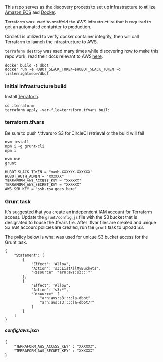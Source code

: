 This repo serves as the discovery process to set up infrastructure to utilize [Amazon ECS](https://aws.amazon.com/ecs/) and [Docker](https://www.docker.com/).

Terraform was used to scaffold the AWS infrastructure that is required to get an automated containter to production.

CircleCI is utilized to verify docker container integrity, then will call Terraform to launch the infrastructure to AWS.

`terraform destroy` was used many times while discovering how to make this repo work, read their docs relevant to AWS [here](https://terraform.io/docs/providers/aws/index.html).

```
docker build -t dbot .
docker run -e HUBOT_SLACK_TOKEN=$HUBOT_SLACK_TOKEN -d listenrightmeow/dbot
```

### Initial infrastructure build

Install [Terraform](https://terraform.io/).

```
cd .terraform
terraform apply -var-file=terraform.tfvars build
```

### terraform.tfvars

Be sure to push *.tfvars to S3 for CircleCI retrieval or the build will fail

```
nvm install
npm i -g grunt-cli
npm i
```

```
nvm use
grunt
```

```
HUBOT_SLACK_TOKEN = "xoxb-XXXXXX-XXXXXX"
HUBOT_AUTH_ADMIN = "XXXXXX"
TERRAFORM_AWS_ACCESS_KEY = "XXXXXX"
TERRAFORM_AWS_SECRET_KEY = "XXXXXX"
AWS_SSH_KEY = "ssh-rsa goes here"
```

### Grunt task

It's suggested that you create an independent IAM account for Terraform access. Update the `grunt/config.js` file with the S3 bucket that is designated to house the .tfvars file. After .tfvar files are created and unique S3 IAM account policies are created, run the `grunt` task to upload S3.

The policy below is what was used for unique S3 bucket access for the Grunt task.

```
{
    "Statement": [
        {
            "Effect": "Allow",
            "Action": "s3:ListAllMyBuckets",
            "Resource": "arn:aws:s3:::*"
        },
        {
            "Effect": "Allow",
            "Action": "s3:*",
            "Resource": [
                "arn:aws:s3:::dla-dbot",
                "arn:aws:s3:::dla-dbot/*"
            ]
        }
    ]
}
```

##### config/aws.json
```
{
	"TERRAFORM_AWS_ACCESS_KEY" : "XXXXXX",
	"TERRAFORM_AWS_SECRET_KEY" : "XXXXXX"
}
```